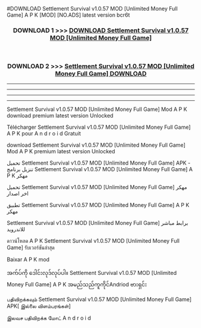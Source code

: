 #DOWNLOAD Settlement Survival v1.0.57 MOD [Unlimited Money Full Game] A P K [MOD] [NO.ADS] latest version bcr6t



<div align="center">

<h3>DOWNLOAD 1 >>> <a href="https://teeasianyam.web.app?sq=Settlement Survival v1.0.57 MOD [Unlimited Money Full Game]">DOWNLOAD Settlement Survival v1.0.57 MOD [Unlimited Money Full Game] </a></h3><br>

<h3>DOWNLOAD 2 >>> <a href="https://teeasianyam.web.app?sq=Settlement Survival v1.0.57 MOD [Unlimited Money Full Game] ">Settlement Survival v1.0.57 MOD [Unlimited Money Full Game]  DOWNLOAD </a></h3>

</div>


----------------------------------------------------------

----------------------------------------------------------

----------------------------------------------------------

----------------------------------------------------------


Settlement Survival v1.0.57 MOD [Unlimited Money Full Game]  Mod A P K download premium latest version Unlocked

Télécharger Settlement Survival v1.0.57 MOD [Unlimited Money Full Game]  A P K pour A n d r o i d Gratuit

download Settlement Survival v1.0.57 MOD [Unlimited Money Full Game]  Mod A P K premium latest version Unlocked

تحميل Settlement Survival v1.0.57 MOD [Unlimited Money Full Game]  APK - تنزيل برنامج Settlement Survival v1.0.57 MOD [Unlimited Money Full Game]  A P K مهكر

تحميل Settlement Survival v1.0.57 MOD [Unlimited Money Full Game]  مهكر اخر اصدار

تطبيق Settlement Survival v1.0.57 MOD [Unlimited Money Full Game]  A P K مهكر

Settlement Survival v1.0.57 MOD [Unlimited Money Full Game]  برابط مباشر للاندرويد

ดาวน์โหลด A P K Settlement Survival v1.0.57 MOD [Unlimited Money Full Game]  รับเวอร์ชันล่าสุด

Baixar A P K mod

အက်ပ်ကို ဒေါင်းလုဒ်လုပ်ပါ။ Settlement Survival v1.0.57 MOD [Unlimited Money Full Game]  A P K အမည်သည်ကူကိုင်Andriod ဗားရှင်း

பதிவிறக்கவும் Settlement Survival v1.0.57 MOD [Unlimited Money Full Game]  APK[ இல்லை விளம்பரங்கள்] 
 
இலவச பதிவிறக்க மோட் A n d r o i d



